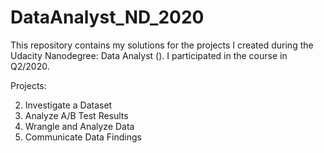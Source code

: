 # DataAnalyst_ND_2020
This repository contains my solutions for the projects I created during the Udacity Nanodegree: Data Analyst (). I participated in the course in Q2/2020. 

Projects:

2. Investigate a Dataset
3. Analyze A/B Test Results
4. Wrangle and Analyze Data
5. Communicate Data Findings
